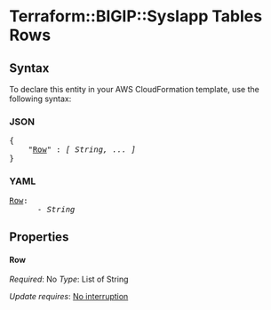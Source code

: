 # Terraform::BIGIP::SysIapp Tables Rows

## Syntax

To declare this entity in your AWS CloudFormation template, use the following syntax:

### JSON

<pre>
{
    "<a href="#row" title="Row">Row</a>" : <i>[ String, ... ]</i>
}
</pre>

### YAML

<pre>
<a href="#row" title="Row">Row</a>: <i>
      - String</i>
</pre>

## Properties

#### Row

_Required_: No
_Type_: List of String

_Update requires_: [No interruption](https://docs.aws.amazon.com/AWSCloudFormation/latest/UserGuide/using-cfn-updating-stacks-update-behaviors.html#update-no-interrupt)

